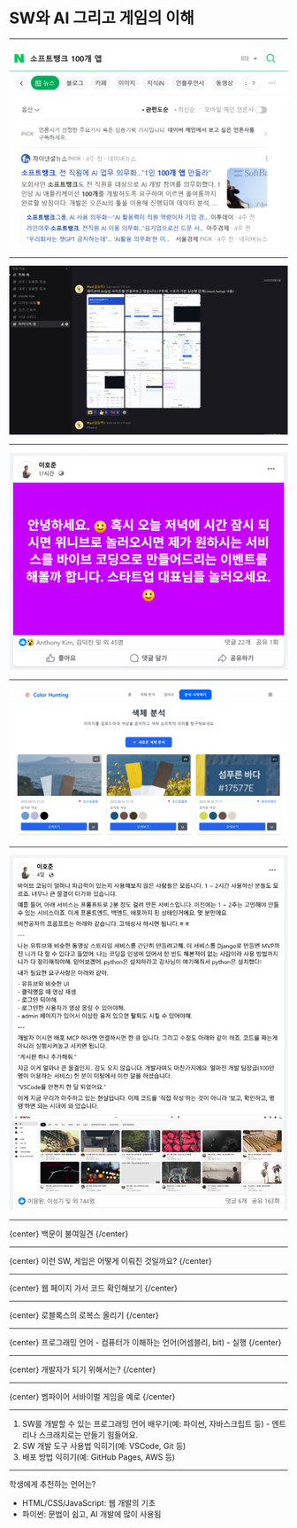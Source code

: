 # SW와 AI 그리고 게임의 이해

---

![소프트뱅크](images/softbank.png)

---

![위니브 아이디어](images/weniv_idea.jpg)

---

![SNS](images/sns2.png)

---

![컬러랩](images/colorlab.png)

---

![SNS](images/sns.png)

---

{center}
백문이 불여일견
{/center}

---

{center}
이런 SW, 게임은 어떻게 이뤄진 것일까요?
{/center}

---

{center}
웹 페이지 가서 코드 확인해보기
{/center}

---

{center}
로블록스의 로복스 올리기
{/center}

---

{center}
프로그래밍 언어 - 컴퓨터가 이해하는 언어(어셈블리, bit) - 실행
{/center}

---

{center}
개발자가 되기 위해서는?
{/center}

---

{center}
벰파이어 서바이벌 게임을 예로
{/center}

---

1. SW를 개발할 수 있는 프로그래밍 언어 배우기(예: 파이썬, 자바스크립트 등) - 엔트리나 스크래치로는 만들기 힘들어요.
2. SW 개발 도구 사용법 익히기(예: VSCode, Git 등)
3. 배포 방법 익히기(예: GitHub Pages, AWS 등)

---

학생에게 추천하는 언어는?
- HTML/CSS/JavaScript: 웹 개발의 기초
- 파이썬: 문법이 쉽고, AI 개발에 많이 사용됨